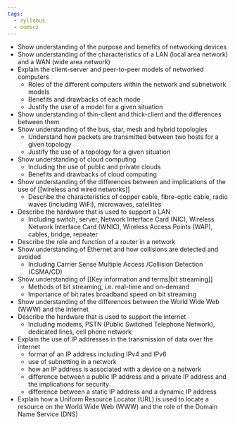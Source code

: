 ```yaml
---
tags:
  - syllabus
  - comsci
---
```


- Show understanding of the purpose and benefits of networking devices
- Show understanding of the characteristics of a LAN (local area network) and a WAN (wide area network)
- Explain the client-server and peer-to-peer models of networked computers
	- Roles of the different computers within the network and subnetwork models
	- Benefits and drawbacks of each mode
	- Justify the use of a model for a given situation
- Show understanding of thin-client and thick-client and the differences between them
- Show understanding of the bus, star, mesh and hybrid topologies
	- Understand how packets are transmitted between two hosts for a given topology
	- Justify the use of a topology for a given situation
- Show understanding of cloud computing
	- Including the use of public and private clouds
	- Benefits and drawbacks of cloud computing
- Show understanding of the differences between and implications of the use of [[wireless and wired networks]]
	- Describe the characteristics of copper cable, fibre-optic cable, radio waves (including WiFi), microwaves, satellites
- Describe the hardware that is used to support a LAN
	- Including switch, server, Network Interface Card (NIC), Wireless Network Interface Card (WNIC), Wireless Access Points (WAP), cables, bridge, repeater
- Describe the role and function of a router in a network
- Show understanding of Ethernet and how collisions are detected and avoided
	- Including Carrier Sense Multiple Access /Collision Detection (CSMA/CD)
- Show understanding of [[Key information and terms|bit streaming]]
	- Methods of bit streaming, i.e. real-time and on-demand
	- Importance of bit rates broadband speed on bit streaming
- Show understanding of the differences between the World Wide Web (WWW) and the internet
- Describe the hardware that is used to support the internet
	- Including modems, PSTN (Public Switched Telephone Network), dedicated lines, cell phone network
- Explain the use of IP addresses in the transmission of data over the internet
	- format of an IP address including IPv4 and IPv6 
	- use of subnetting in a network 
	- how an IP address is associated with a device on a network 
	- difference between a public IP address and a private IP address and the implications for security
	- difference between a static IP address and a dynamic IP address
- Explain how a Uniform Resource Locator (URL) is used to locate a resource on the World Wide Web (WWW) and the role of the Domain Name Service (DNS)